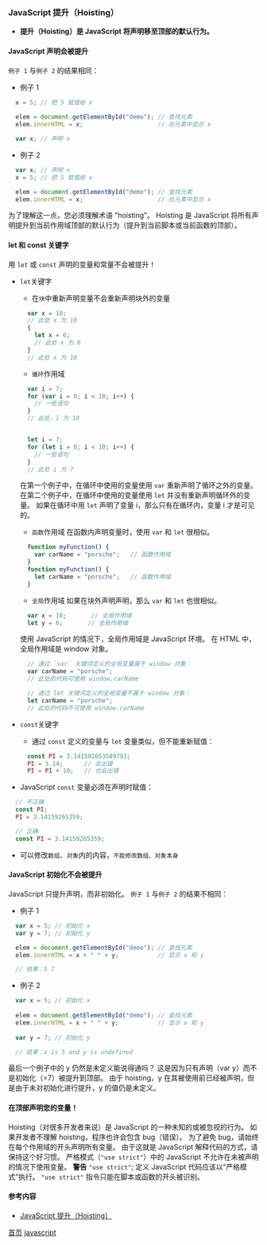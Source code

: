 ### JavaScript 提升（Hoisting）

* **提升（Hoisting）是 JavaScript 将声明移至顶部的默认行为。**

#### JavaScript 声明会被提升
`例子 1` 与`例子 2` 的结果相同：
* 例子 1

```javascript
  x = 5; // 把 5 赋值给 x
  
  elem = document.getElementById("demo"); // 查找元素
  elem.innerHTML = x;                     // 在元素中显示 x

  var x; // 声明 x
```

* 例子 2  

```javascript
  var x; // 声明 x
  x = 5; // 把 5 赋值给 x

  elem = document.getElementById("demo"); // 查找元素
  elem.innerHTML = x;                     // 在元素中显示 x
```
为了理解这一点，您必须理解术语 "hoisting"。
Hoisting 是 JavaScript 将所有声明提升到当前作用域顶部的默认行为（提升到当前脚本或当前函数的顶部）。
#### let 和 const 关键字
用 `let` 或 `const` 声明的变量和常量不会被提升！
* `let`关键字
  * 在`块`中重新声明变量不会重新声明块外的变量
  
  ```javascript
    var x = 10;
    // 此处 x 为 10
    { 
      let x = 6;
      // 此处 x 为 6
    }
    // 此处 x 为 10
  ```

  * `循环`作用域
  
  ```javascript
    var i = 7;
    for (var i = 0; i < 10; i++) {
      // 一些语句
    }
    // 此处，i 为 10


    let i = 7;
    for (let i = 0; i < 10; i++) {
      // 一些语句
    }
    // 此处 i 为 7
  ```
  在第一个例子中，在循环中使用的变量使用 `var` 重新声明了循环之外的变量。
  在第二个例子中，在循环中使用的变量使用 `let` 并没有重新声明循环外的变量。
  如果在循环中用 `let` 声明了变量 i，那么只有在循环内，变量 i 才是可见的。
  * `函数`作用域
  在函数内声明变量时，使用 `var` 和 `let` 很相似。
  ```javascript
    function myFunction() {
      var carName = "porsche";   // 函数作用域
    }
    function myFunction() {
      let carName = "porsche";   // 函数作用域
    }
  ```

  * `全局`作用域
  如果在块外声明声明，那么 `var` 和 `let` 也很相似。
  ```javascript
    var x = 10;       // 全局作用域
    let y = 6;       // 全局作用域
  ```
  使用 JavaScript 的情况下，全局作用域是 JavaScript 环境。
  在 HTML 中，全局作用域是 window 对象。
  ```javascript
    // 通过 `var` 关键词定义的全局变量属于 window 对象：
    var carName = "porsche";
    // 此处的代码可使用 window.carName

    // 通过 let 关键词定义的全局变量不属于 window 对象：
    let carName = "porsche";
    // 此处的代码不可使用 window.carName
  ```

* `const`关键字
  * 通过 `const` 定义的变量与 `let` 变量类似，但不能重新赋值：
  
  ```javascript
    const PI = 3.141592653589793;
    PI = 3.14;      // 会出错
    PI = PI + 10;   // 也会出错
  ```

* JavaScript `const` 变量必须在声明时赋值：

```javascript
  // 不正确
  const PI;
  PI = 3.14159265359;

  // 正确
  const PI = 3.14159265359;
```

* 可以修改`数组`、`对象`内的内容，`不能修改数组、对象本身`
#### JavaScript 初始化不会被提升
JavaScript 只提升声明，而非初始化。
`例子 1` 与`例子 2` 的结果不相同：
* 例子 1

```javascript
  var x = 5; // 初始化 x
  var y = 7; // 初始化 y

  elem = document.getElementById("demo"); // 查找元素
  elem.innerHTML = x + " " + y;           // 显示 x 和 y

  // 结果：5 7
```

* 例子 2

```javascript
  var x = 5; // 初始化 x
  
  elem = document.getElementById("demo"); // 查找元素
  elem.innerHTML = x + " " + y;           // 显示 x 和 y
  
  var y = 7; // 初始化 y 

  // 结果：x is 5 and y is undefined
```
最后一个例子中的 y 仍然是未定义能说得通吗？
这是因为只有声明（var y）而不是初始化（=7）被提升到顶部。
由于 hoisting，y 在其被使用前已经被声明，但是由于未对初始化进行提升，y 的值仍是未定义。
#### 在顶部声明您的变量！
Hoisting（对很多开发者来说）是 JavaScript 的一种未知的或被忽视的行为。
如果开发者不理解 hoisting，程序也许会包含 bug（错误）。
为了避免 bug，请始终在每个作用域的开头声明所有变量。
由于这就是 JavaScript 解释代码的方式，请保持这个好习惯。
严格模式（`"use strict"`）中的 JavaScript 不允许在未被声明的情况下使用变量。
**警告**
`"use strict"`; 定义 JavaScript 代码应该以“严格模式”执行。
`"use strict"` 指令只能在脚本或函数的开头被识别。

#### 参考内容
* [JavaScript 提升（Hoisting）](https://www.w3school.com.cn/js/js_hoisting.asp)


[首页](../../README.md) [javascript](javascript.md)
